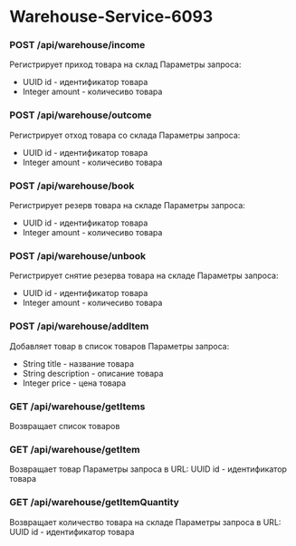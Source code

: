 # Warehouse-Service-6093
### POST /api/warehouse/income
Регистрирует приход товара на склад
Параметры запроса:
* UUID id - идентификатор товара
* Integer amount - количесиво товара

### POST /api/warehouse/outcome
Регистрирует отход товара со склада
Параметры запроса:
* UUID id - идентификатор товара
* Integer amount - количесиво товара

### POST /api/warehouse/book
Регистрирует резерв товара на складе
Параметры запроса:
* UUID id - идентификатор товара
* Integer amount - количесиво товара

### POST /api/warehouse/unbook
Регистрирует снятие резерва товара на складе
Параметры запроса:
* UUID id - идентификатор товара
* Integer amount - количесиво товара

### POST /api/warehouse/addItem
Добавляет товар в список товаров
Параметры запроса:
* String title - название товара
* String description - описание товара
* Integer price - цена товара

### GET /api/warehouse/getItems
Возвращает список товаров

### GET /api/warehouse/getItem
Возвращает товар
Параметры запроса в URL:
UUID id - идентификатор товара

### GET /api/warehouse/getItemQuantity
Возвращает количество товара на складе
Параметры запроса в URL:
UUID id - идентификатор товара
